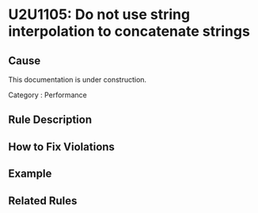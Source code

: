 # U2U1105: Do not use string interpolation to concatenate strings

## Cause

This documentation is under construction.

Category : Performance

## Rule Description



## How to Fix Violations



## Example



## Related Rules
